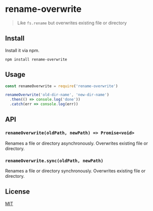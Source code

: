 # rename-overwrite

> Like `fs.rename` but overwrites existing file or directory

## Install

Install it via npm.

```
npm install rename-overwrite
```

## Usage

```js
const renameOverwrite = require('rename-overwrite')

renameOverwrite('old-dir-name', 'new-dir-name')
  .then(() => console.log('done'))
  .catch(err => console.log(err))
```

## API

### `renameOverwrite(oldPath, newPath) => Promise<void>`

Renames a file or directory asynchronously. Overwrites existing file or directory.

### `renameOverwrite.sync(oldPath, newPath)`

Renames a file or directory synchronously. Overwrites existing file or directory.

## License

[MIT](LICENSE)
